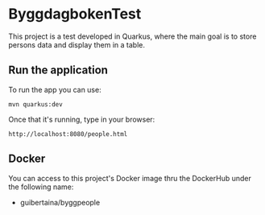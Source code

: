 # ByggdagbokenTest

This project is a test developed in Quarkus, where the main goal is to store persons data and display them in a table.

## Run the application

To run the app you can use:

```
mvn quarkus:dev
```

Once that it's running, type in your browser:

```
http://localhost:8080/people.html
```

## Docker

You can access to this project's Docker image thru the DockerHub under the following name:

- guibertaina/byggpeople
